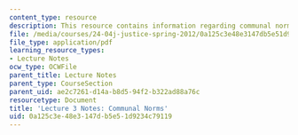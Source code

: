 ```yaml
---
content_type: resource
description: This resource contains information regarding communal norms.
file: /media/courses/24-04j-justice-spring-2012/0a125c3e48e3147db5e51d9234c79119_MIT24_04JS12_lec03.pdf
file_type: application/pdf
learning_resource_types:
- Lecture Notes
ocw_type: OCWFile
parent_title: Lecture Notes
parent_type: CourseSection
parent_uid: ae2c7261-d14a-b8d5-94f2-b322ad88a76c
resourcetype: Document
title: 'Lecture 3 Notes: Communal Norms'
uid: 0a125c3e-48e3-147d-b5e5-1d9234c79119
---
```


